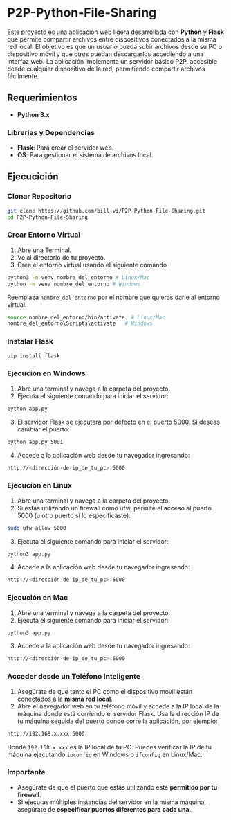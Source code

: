 # P2P-Python-File-Sharing

Este proyecto es una aplicación web ligera desarrollada con **Python** y **Flask** que permite compartir archivos entre dispositivos conectados a la misma red local. El objetivo es que un usuario pueda subir archivos desde su PC o dispositivo móvil y que otros puedan descargarlos accediendo a una interfaz web. La aplicación implementa un servidor básico P2P, accesible desde cualquier dispositivo de la red, permitiendo compartir archivos fácilmente.

## Requerimientos

- **Python 3.x**

### Librerías y Dependencias
- **Flask**: Para crear el servidor web.
- **OS**: Para gestionar el sistema de archivos local.

## Ejecucición

### Clonar Repositorio

```bash
git clone https://github.com/bill-vi/P2P-Python-File-Sharing.git
cd P2P-Python-File-Sharing
```

### Crear Entorno Virtual
1. Abre una Terminal.
2. Ve al directorio de tu proyecto.
3. Crea el entorno virtual usando el siguiente comando

```bash
python3 -m venv nombre_del_entorno # Linux/Mac
python -m venv nombre_del_entorno # Windows
```
Reemplaza `nombre_del_entorno` por el nombre que quieras darle al entorno virtual.

```bash
source nombre_del_entorno/bin/activate  # Linux/Mac
nombre_del_entorno\Scripts\activate   # Windows
```

### Instalar Flask
```bash
pip install flask
```
### Ejecución en Windows
1. Abre una terminal y navega a la carpeta del proyecto.
2. Ejecuta el siguiente comando para iniciar el servidor:
```bash
python app.py
```
3. El servidor Flask se ejecutará por defecto en el puerto 5000. Si deseas cambiar el puerto:
```bash
python app.py 5001
```
4. Accede a la aplicación web desde tu navegador ingresando:
```bash
http://<dirección-de-ip_de_tu_pc>:5000
```

### Ejecución en Linux
1. Abre una terminal y navega a la carpeta del proyecto.
2. Si estás utilizando un firewall como ufw, permite el acceso al puerto 5000 (u otro puerto si lo especificaste):
```bash
sudo ufw allow 5000
```
3. Ejecuta el siguiente comando para iniciar el servidor:
```bash
python3 app.py
```
4. Accede a la aplicación web desde tu navegador ingresando:
```bash
http://<dirección-de-ip_de_tu_pc>:5000
```

### Ejecución en Mac
1. Abre una terminal y navega a la carpeta del proyecto.
2. Ejecuta el siguiente comando para iniciar el servidor:
```bash
python3 app.py
```
3. Accede a la aplicación web desde tu navegador ingresando:
```bash
http://<dirección-de-ip_de_tu_pc>:5000
```

### Acceder desde un Teléfono Inteligente
1. Asegúrate de que tanto el PC como el dispositivo móvil están conectados a la **misma red local**.
2. Abre el navegador web en tu teléfono móvil y accede a la IP local de la máquina donde está corriendo el servidor Flask. Usa la dirección IP de tu máquina seguida del puerto donde corre la aplicación, por ejemplo:
```bash
http://192.168.x.xxx:5000
```
Donde `192.168.x.xxx` es la IP local de tu PC. Puedes verificar la IP de tu máquina ejecutando `ipconfig` en Windows o `ifconfig` en Linux/Mac.

### Importante
- Asegúrate de que el puerto que estás utilizando esté **permitido por tu firewall**.
- Si ejecutas múltiples instancias del servidor en la misma máquina, asegúrate de **especificar puertos diferentes para cada una**.








